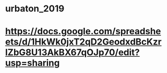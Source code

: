 # urbaton_2019
# https://docs.google.com/spreadsheets/d/1HkWk0jxT2qD2GeodxdBcKzrlZbG8U13AkBX67qOJp70/edit?usp=sharing
